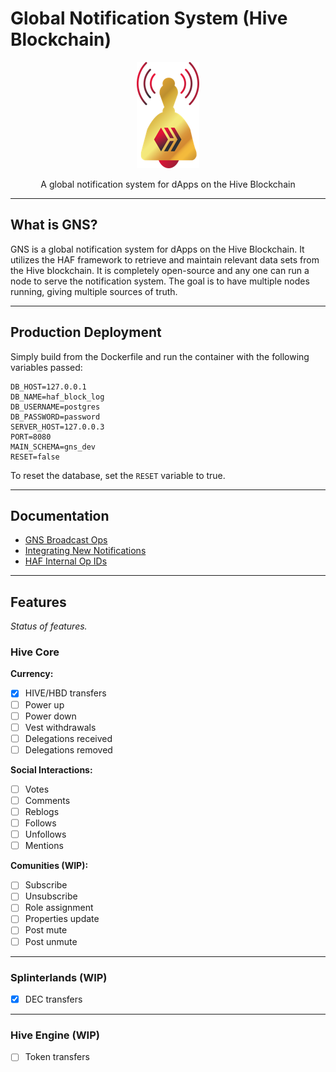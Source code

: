 # Global Notification System (Hive Blockchain)


<p align="center">
  <img src="./logo.png" />
</p>


<p align="center">A global notification system for dApps on the Hive Blockchain</p>

---

## What is GNS?

GNS is a global notification system for dApps on the Hive Blockchain. It utilizes the HAF framework to retrieve and maintain relevant data sets from the Hive blockchain. It is completely open-source and any one can run a node to serve the notification system. The goal is to have multiple nodes running, giving multiple sources of truth.

---

## Production Deployment

Simply build from the Dockerfile and run the container with the following variables passed:

```
DB_HOST=127.0.0.1
DB_NAME=haf_block_log
DB_USERNAME=postgres
DB_PASSWORD=password
SERVER_HOST=127.0.0.3
PORT=8080
MAIN_SCHEMA=gns_dev
RESET=false
```

To reset the database, set the `RESET` variable to true.

---

## Documentation

- [GNS Broadcast Ops](/docs/broadcast_ops.md)
- [Integrating New Notifications](/docs/integration.md)
- [HAF Internal Op IDs](/docs/haf_op_ids.md)

---

## Features

*Status of features.*

### Hive Core

**Currency:**

- [x] HIVE/HBD transfers
- [ ] Power up
- [ ] Power down
- [ ] Vest withdrawals
- [ ] Delegations received
- [ ] Delegations removed

**Social Interactions:**

- [ ] Votes
- [ ] Comments
- [ ] Reblogs
- [ ] Follows
- [ ] Unfollows
- [ ] Mentions

**Comunities (WIP):**

- [ ] Subscribe
- [ ] Unsubscribe
- [ ] Role assignment
- [ ] Properties update
- [ ] Post mute
- [ ] Post unmute

---

### Splinterlands (WIP)

- [x] DEC transfers

---

### Hive Engine (WIP)

- [ ] Token transfers